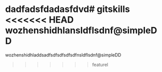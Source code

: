 dadfadsfdadasfdvd# gitskills
<<<<<<< HEAD
wozhenshidhlansldflsdnf@simpleDD
=======
wozhenshidhladdsadfsdfsdfsdfsdfnsldflsdnf@simpleDD

>>>>>>> featurel
